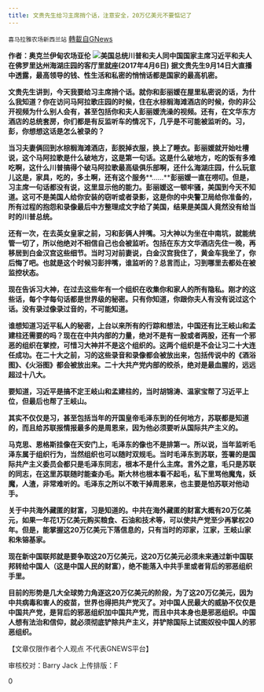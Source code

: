 ```yaml
---
title: 文贵先生给习主席捎个话，注意安全，20万亿美元不要惦记了
---
```

`喜马拉雅农场新西兰站` [轉載自GNews](https://gnews.org/zh-hans/1546039/)

**作者：奥克兰伊甸农场亚伦**
![](https://assets.gnews.org/wp-content/uploads/2021/09/图片-1-11-400x225.jpg)**美国总统川普和夫人同中国国家主席习近平和夫人在佛罗里达州海湖庄园的客厅里就座(2017年4月6日)**
**据文贵先生9月14日大直播中透露，最高领导的钱、性生活和私密的悄悄话都是国家的最高机密。**

**文贵先生讲到，今天我要给习主席捎个话。就你和彭丽媛在屋里私密说的话，为什么我知道？你在访问马阿拉歌庄园的时候，住在水棕榈海滩酒店的时候，你的非公开视频为什么别人会有，甚至包括你和夫人彭丽媛洗澡的视频。还有，在文华东方酒店的总统套房，你们都是有反监听车的情况下，几乎是不可能被监听的。习，彭，你想想这话是怎么被录的？**

**当习夫妻俩回到水棕榈海滩酒店，彭脱掉衣服，换上了睡衣。彭丽媛就开始吐槽说，这个马阿拉歌是什么破地方，这是第一句话。这是什么破地方，吃的饭有多难吃啊，这什么川普搞得个破马阿拉歌最高级俱乐部啊，还什么海湖庄园，什么玩意儿这是，家具，吃的，多土啊，还有这个服务****……****彭丽媛一直在唠叨。但是，习主席一句话都没有说，这里显示他的能力。彭丽媛这一顿牢骚，美国到今天不知道。这可不是美国人给你安装的窃听或者录影，这是你的中央警卫局给你准备的，所有过程的抱怨和录像最后中方整理成文字给了美国，结果是美国人竟然没有给当时的川普总统。**

**还有一次，在去英女皇家之前，习和彭俩人拌嘴。习大神以为坐在中南坑，就能统管一切了，所以他绝对不相信自己也会被监听。包括在东方文华酒店先住一晚，再移居到白金汉宫这些细节。当时习对前妻说，白金汉宫我住了，黄金车我坐了，你后悔了吧。也就是这个时候习彭拌嘴，谁监听的？总言而止，习到哪里去都处在被监控状态。**

**现在告诉习大神，在过去这些年有一个组织在收集你和家人的所有隐私。刚才的这些话，每个字每句话都是世界级的秘密。只有你知道，你跟你夫人有没有说过这个话。没有录过像录过音的，不可能知道。**

**谁想知道习近平私人的秘密，上台以来所有的行踪和想法，中国还有比王岐山和孟建柱还需要的吗？现在在中共内部的力量，绝对不是有一股或者两股，还有一个邪恶的组织在掌控，可惜习大神并不是这个组织的。这两个组织是不会让习二十大连任成功。在二十大之前，习的这些录音和录像都会被放出来，包括传说中的《酒浴图》、《火浴图》都会被放出来。二十大共产党内部的绞杀，绝对是最血腥的，远远超过十八大。**

**要知道，习近平是搞不定王岐山和孟建柱的，当时胡锦涛、温家宝帮了习近平上位，但最后也帮了王岐山。**

**其实不仅仅是习，甚至包括当年的开国皇帝毛泽东到的任何地方，苏联都是知道的，而且给苏联报情报最多的是周恩来，因为他必须要听从国际共产主义的。**

**马克思、恩格斯挂像在天安门上，毛泽东的像也不是排第一。所以说，当年监听毛泽东属于组织行为，当然组织也可以随时双规毛。当时毛泽东到苏联，签署的是国际共产主义委员会都只是毛泽东同志，根本不是什么主席。言外之意，毛只是苏联的同志，在这里苏联随时能查办毛。斯大林也根本看不起毛，私下里骂他魔鬼，妖魔，人渣，非常难听的。毛泽东之所以不敢干掉周恩来，也主要是怕苏联对他动手。**

**关于中共海外藏匿的财富，习是知道的。中共在海外藏匿的财富大概有****20****万亿美元，如果一年花****1****万亿美元购买粮食、石油和技术等，可以使共产党至少再掌权****20****年。但是，能掌握这****20****万亿美元下落信息的，只有当时的邓家，江家，王岐山家和朱镕基家。**

**现在新中国联邦就是要争取这****20****万亿美元，这****20****万亿美元必须未来通过新中国联邦转给中国人（这是中国人民的财富），绝不能落入中共手里或者背后的邪恶组织手里。**

**目前的形势是几大全球势力角逐这20万亿美元的阶段，为了这20万亿美元，因为中共病毒和害人的疫苗，世界也得把共产党灭了。对中国人民最大的威胁不仅仅是中国共产党，是背后的邪恶组织加中国共产党，而且中共本身也是邪恶组织。中国人想有法治和信仰，就必须彻底铲除共产主义，并铲除国际上试图奴役中国人的邪恶组织。**

【文章仅限作者个人观点 不代表GNEWS平台】

审核校对：Barry Jack
上传排版：F



0
